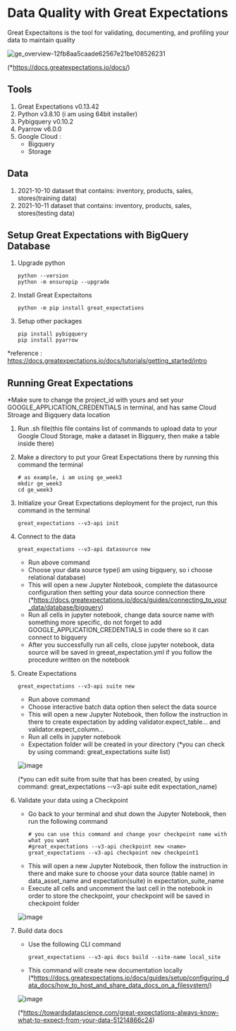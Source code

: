 # Data Quality with Great Expectations

Great Expectaitons is the tool for validating, documenting, and profiling your data to maintain quality

![ge_overview-12fb8aa5caade62567e21be108526231](https://user-images.githubusercontent.com/38213112/142916015-d90db60f-a395-448c-a9be-07e0f6c926c6.png)

(*https://docs.greatexpectations.io/docs/)

## Tools
1) Great Expectations v0.13.42
2) Python v3.8.10 (i am using 64bit installer)
3) Pybigquery v0.10.2
4) Pyarrow v6.0.0
5) Google Cloud :
   - Bigquery
   - Storage
## Data
1) 2021-10-10 dataset that contains: inventory, products, sales, stores(training data)
2) 2021-10-11 dataset that contains: inventory, products, sales, stores(testing data)
## Setup Great Expectations with BigQuery Database
1) Upgrade python
    ```
    python --version
    python -m ensurepip --upgrade
    ```
2) Install Great Expectaitons
    ```
    python -m pip install great_expectations
    ```
3) Setup other packages
    ```
    pip install pybigquery
    pip install pyarrow
    ```
*reference : https://docs.greatexpectations.io/docs/tutorials/getting_started/intro
## Running Great Expectations
*Make sure to change the project_id with yours and set your GOOGLE_APPLICATION_CREDENTIALS in terminal, and has same Cloud Stroage and Bigquery data location
1) Run .sh file(this file contains list of commands to upload data to your Google Cloud Storage, make a dataset in Bigquery, then make a table inside there)
2) Make a directory to put your Great Expectations there by running this command the terminal
   ```
   # as example, i am using ge_week3
   mkdir ge_week3
   cd ge_week3
   ```
3) Initialize your Great Expectations deployment for the project, run this command in the terminal
   ```
   great_expectations --v3-api init
   ```
4) Connect to the data  
   ```
   great_expectations --v3-api datasource new
   ```
   - Run above command
   - Choose your data source type(i am using bigquery, so i choose relational database)
   - This will open a new Jupyter Notebook, complete the datasource configuration then setting your data source connection there (*https://docs.greatexpectations.io/docs/guides/connecting_to_your_data/database/bigquery)
   - Run all cells in jupyter notebook, change data source name with something more specific, do not forget to add GOOGLE_APPLICATION_CREDENTIALS in code there so it can connect to bigquery
   - After you successfully run all cells, close jupyter notebook, data source will be saved in greeat_expectation.yml if you follow the procedure written on the notebook 
  
5) Create Expectations
   ```
   great_expectations --v3-api suite new
   ```
   - Run above command
   - Choose interactive batch data option then select the data source
   - This will open a new Jupyter Notebook, then follow the instruction in there to create expectation by adding validator.expect_table... and validator.expect_column...
   - Run all cells in jupyter notebook
   - Expectation folder will be created in your directory (*you can check by using command: great_expectations suite list)
   
   ![image](https://user-images.githubusercontent.com/38213112/142866429-e6551ac9-8133-4d76-8cca-0463d563f096.png)
 
   (*you can edit suite from suite that has been created, by using command: great_expectations --v3-api suite edit expectation_name)
   
6) Validate your data using a Checkpoint
   - Go back to your terminal and shut down the Jupyter Notebook, then run the following command
      ```
      # you can use this command and change your checkpoint name with what you want
      #great_expectations --v3-api checkpoint new <name>
      great_expectations --v3-api checkpoint new checkpoint1
      ```
   - This will open a new Jupyter Notebook, then follow the instruction in there and make sure to choose your data source (table name) in data_asset_name and expectation(suite) in expectation_suite_name
   - Execute all cells and uncomment the last cell in the notebook in order to store the checkpoint, your checkpoint will be saved in checkpoint folder
   
   ![image](https://user-images.githubusercontent.com/38213112/142864870-ddf73800-c722-47e4-b3f2-2b29d9eeeed3.png)

7) Build data docs
   - Use the following CLI command 
      ```
      great_expectations --v3-api docs build --site-name local_site
      ```
   - This command will create new documentation locally     (*https://docs.greatexpectations.io/docs/guides/setup/configuring_data_docs/how_to_host_and_share_data_docs_on_a_filesystem/)
   
   ![image](https://user-images.githubusercontent.com/38213112/142853625-df282215-7c35-4022-8f58-4314447a96a5.png)
   
   (*https://towardsdatascience.com/great-expectations-always-know-what-to-expect-from-your-data-51214866c24)
